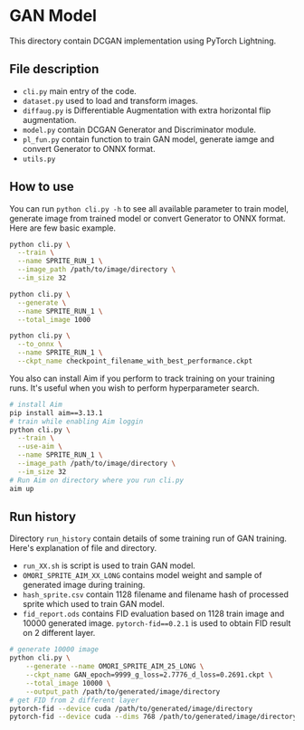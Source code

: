# GAN Model

This directory contain DCGAN implementation using PyTorch Lightning.

## File description

* `cli.py` main entry of the code.
* `dataset.py` used to load and transform images. 
* `diffaug.py` is Differentiable Augmentation with extra horizontal flip augmentation.
* `model.py` contain DCGAN Generator and Discriminator module.
* `pl_fun.py` contain function to train GAN model, generate iamge and convert Generator to ONNX format.
* `utils.py`

## How to use

You can run `python cli.py -h` to see all available parameter to train model, generate image from trained model or convert Generator to ONNX format. Here are few basic example.

```sh
python cli.py \
  --train \
  --name SPRITE_RUN_1 \
  --image_path /path/to/image/directory \
  --im_size 32
```

```sh
python cli.py \
  --generate \
  --name SPRITE_RUN_1 \
  --total_image 1000
```

```sh
python cli.py \
  --to_onnx \
  --name SPRITE_RUN_1 \
  --ckpt_name checkpoint_filename_with_best_performance.ckpt
```

You also can install Aim if you perform to track training on your training runs. It's useful when you wish to perform hyperparameter search.

```sh
# install Aim
pip install aim==3.13.1
# train while enabling Aim loggin
python cli.py \
  --train \
  --use-aim \
  --name SPRITE_RUN_1 \
  --image_path /path/to/image/directory \
  --im_size 32
# Run Aim on directory where you run cli.py
aim up
```

## Run history

Directory `run_history` contain details of some training run of GAN training. Here's explanation of file and directory.

* `run_XX.sh` is script is used to train GAN model.
* `OMORI_SPRITE_AIM_XX_LONG` contains model weight and sample of generated image during training.
* `hash_sprite.csv` contain 1128 filename and filename hash of processed sprite which used to train GAN model.
* `fid_report.ods` contains FID evaluation based on 1128 train image and 10000 generated image. `pytorch-fid==0.2.1` is used to obtain FID result on 2 different layer.

```sh
# generate 10000 image
python cli.py \
    --generate --name OMORI_SPRITE_AIM_25_LONG \
    --ckpt_name GAN_epoch=9999_g_loss=2.7776_d_loss=0.2691.ckpt \
    --total_image 10000 \
    --output_path /path/to/generated/image/directory
# get FID from 2 different layer
pytorch-fid --device cuda /path/to/generated/image/directory
pytorch-fid --device cuda --dims 768 /path/to/generated/image/directory
```
